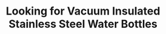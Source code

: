 ---
layout: community
category: community
title: "Looking for Vacuum Insulated Stainless Steel Water Bottles"
description: "I'm looking for recommendations for tried and tested stainless steel water bottles (preferably vacuum insulated) that can take the heat and stay cold all day. I've tried all the plastic ones and none of them really last the full day."
isTopLevel: false
isSingleLevel: false
isArticle: false
datePublished: 2022-06-18 11:46:00 +0300
dateModified: 2022-06-18 11:46:00 +0300
published: false
---